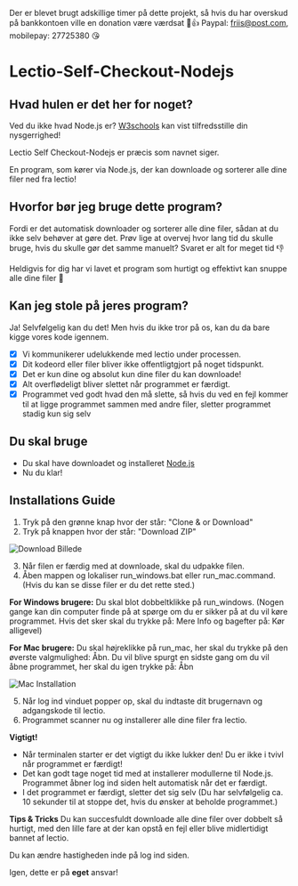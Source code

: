 Der er blevet brugt adskillige timer på dette projekt, så hvis du har overskud på bankkontoen ville en donation være værdsat :pray::+1: Paypal: friis@post.com, mobilepay: 27725380 :kissing_heart:

# Lectio-Self-Checkout-Nodejs

## Hvad hulen er det her for noget?

Ved du ikke hvad Node.js er? [W3schools](https://www.w3schools.com/nodejs/nodejs_intro.asp) kan vist tilfredsstille din nysgerrighed!

Lectio Self Checkout-Nodejs er præcis som navnet siger.

En program, som kører via Node.js, der kan downloade og sorterer alle dine filer ned fra lectio!

## Hvorfor bør jeg bruge dette program?

Fordi er det automatisk downloader og sorterer alle dine filer, sådan at du ikke selv behøver at gøre det.
Prøv lige at overvej hvor lang tid du skulle bruge, hvis du skulle gør det samme manuelt? Svaret er alt for meget tid :-1:

Heldigvis for dig har vi lavet et program som hurtigt og effektivt kan snuppe alle dine filer :muscle:

## Kan jeg stole på jeres program?

Ja! Selvfølgelig kan du det! Men hvis du ikke tror på os, kan du da bare kigge vores kode igennem.

- [x] Vi kommunikerer udelukkende med lectio under processen.
- [x] Dit kodeord eller filer bliver ikke offentligtgjort på noget tidspunkt.
- [x] Det er kun dine og absolut kun dine filer du kan downloade!
- [x] Alt overflødeligt bliver slettet når programmet er færdigt.
- [x] Programmet ved godt hvad den må slette, så hvis du ved en fejl kommer til at ligge programmet sammen med andre filer, sletter programmet stadig kun sig selv

## Du skal bruge

 - Du skal have downloadet og installeret [Node.js](https://nodejs.org/en/download/)
 - Nu du klar!
 
 
 ## Installations Guide
 
 1. Tryk på den grønne knap hvor der står: "Clone & or Download"
 2. Tryk på knappen hvor der står: "Download ZIP"
 
 ![Download Billede](https://i.imgur.com/Hy71Ztu.png)
 
 
 
 3. Når filen er færdig med at downloade, skal du udpakke filen.
 4. Åben mappen og lokaliser run_windows.bat eller run_mac.command. (Hvis du kan se disse filer er du det rette sted.)
 
 **For Windows brugere:**  Du skal blot dobbeltklikke på run_windows. (Nogen gange kan din computer finde på at spørge om du er sikker på at du vil køre programmet. Hvis det sker skal du trykke på: Mere Info og bagefter på: Kør alligevel)
 
 **For Mac brugere:** Du skal højreklikke på run_mac, her skal du trykke på den øverste valgmulighed: Åbn. Du vil blive spurgt en sidste gang om du vil åbne programmet, her skal du igen trykke på: Åbn
 
 ![Mac Installation](https://media.giphy.com/media/2bTKSyvzVXNGw9Pao2/giphy.gif)
 
 
 5. Når log ind vinduet popper op, skal du indtaste dit brugernavn og adgangskode til lectio.
 6. Programmet scanner nu og installerer alle dine filer fra lectio.
 
 
 
 
 **Vigtigt!**
 
 - Når terminalen starter er det vigtigt du ikke lukker den!  Du er ikke i tvivl når programmet er færdigt!
 - Det kan godt tage noget tid med at installerer modullerne til Node.js. Programmet åbner log ind siden helt automatisk når det er færdigt.
 - I det programmet er færdigt, sletter det sig selv (Du har selvfølgelig ca. 10 sekunder til at stoppe det, hvis du ønsker at beholde programmet.)
 
 
 **Tips & Tricks**
 Du kan succesfuldt downloade alle dine filer over dobbelt så hurtigt, med den lille fare at der kan opstå en fejl eller blive midlertidigt bannet af lectio.
 
Du kan ændre hastigheden inde på log ind siden.

Igen, dette er på **eget** ansvar!
